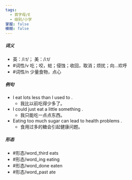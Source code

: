 ```yaml
---
tags:
  - 首字母/E
  - 级别/小学
掌握: false
模糊: false
---
```

##### 词义
- 英：/iːt/； 美：/iːt/
- #词性/v  吃；咬，蛀；侵蚀；收回，取消；烦扰；向…欢呼
- #词性/n  少量食物，点心
##### 例句
- I eat lots less than I used to .
	- 我比以前吃得少多了。
- I could just eat a little something .
	- 我只能吃一点点东西。
- Eating too much sugar can lead to health problems .
	- 食用过多的糖会引起健康问题。
##### 形态
- #形态/word_third eats
- #形态/word_ing eating
- #形态/word_done eaten
- #形态/word_past ate
